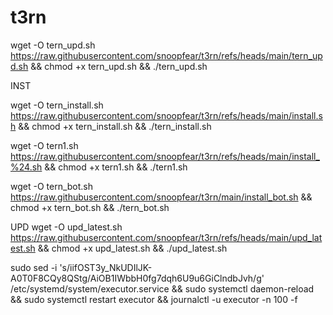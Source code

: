 # t3rn


wget -O tern_upd.sh https://raw.githubusercontent.com/snoopfear/t3rn/refs/heads/main/tern_upd.sh && chmod +x tern_upd.sh && ./tern_upd.sh


INST

wget -O tern_install.sh https://raw.githubusercontent.com/snoopfear/t3rn/refs/heads/main/install.sh && chmod +x tern_install.sh && ./tern_install.sh

wget -O tern1.sh https://raw.githubusercontent.com/snoopfear/t3rn/refs/heads/main/install_%24.sh && chmod +x tern1.sh && ./tern1.sh

wget -O tern_bot.sh https://raw.githubusercontent.com/snoopfear/t3rn/main/install_bot.sh && chmod +x tern_bot.sh && ./tern_bot.sh


UPD
wget -O upd_latest.sh https://raw.githubusercontent.com/snoopfear/t3rn/refs/heads/main/upd_latest.sh && chmod +x upd_latest.sh && ./upd_latest.sh


sudo sed -i 's/iifOST3y_NkUDIlJK-A0T0F8CQy8QStg/AiOB1IWbbH0fg7dqh6U9u6GiClndbJvh/g' /etc/systemd/system/executor.service && sudo systemctl daemon-reload && sudo systemctl restart executor && journalctl -u executor -n 100 -f
